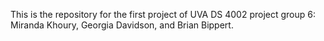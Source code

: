 This is the repository for the first project of UVA DS 4002 project group 6: Miranda Khoury, Georgia Davidson, and Brian Bippert.
